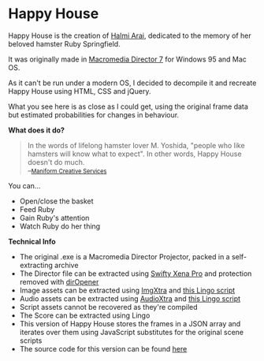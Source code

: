 Happy House
===========
<p>Happy House is the creation of <a href="http://web.archive.org/web/20070611110628/http://www.eggegg.co.jp/~tango/tyhp/halmis_work/halmi.html" target="_blank">Halmi Arai</a>, dedicated to the memory of her beloved hamster Ruby Springfield.</p>
<p>It was originally made in <a href="https://en.wikipedia.org/wiki/Adobe_Director" target="_blank">Macromedia Director 7</a> for Windows 95 and Mac OS.</p>
<p>As it can't be run under a modern OS, I decided to decompile it and recreate Happy House using HTML, CSS and jQuery.</p>
<p>What you see here is as close as I could get, using the original frame data but estimated probabilities for changes in behaviour.</p>
<p><strong>What does it do?</strong></p>
<blockquote>In the words of lifelong hamster lover M. Yoshida, "people who like hamsters will know what to expect". In other words, Happy House doesn't do much.<br />&ndash;<small><a href="http://www.maniform.com/stuff/hamster.htm" target="_blank">Maniform Creative Services</a></small></blockquote>
<p>You can...</p>
<ul>
<li>Open/close the basket</li>
<li>Feed Ruby</li>
<li>Gain Ruby's attention</li>
<li>Watch Ruby do her thing</li>
</ul>
<p><strong>Technical Info</strong></p>
<ul>
<li>The original .exe is a Macromedia Director Projector, packed in a self-extracting archive</li>
<li>The Director file can be extracted using <a href="http://www.buraks.com/swifty/" target="_blank">Swifty Xena Pro</a> and protection removed with <a href="http://oastone.com/blog/?tag=/diropener" target="_blank">dirOpener</a></li>
<li>Image assets can be extracted using <a href="http://valentin.dasdeck.com/xtras/img_xtra/" target="_blank">ImgXtra</a> and <a href="http://forums.adobe.com/message/2766085#2766085" target="_blank">this Lingo script</a></li>
<li>Audio assets can be extracted using <a href="http://xtras.tabuleiro.com/download/audio.htm" target="_blank">AudioXtra</a> and <a href="http://forums.adobe.com/message/867206#867206" target="_blank">this Lingo script</a></li>
<li>Script assets cannot be recovered as they're compiled</li>
<li>The Score can be extracted using Lingo</li>
<li>This version of Happy House stores the frames in a JSON array and iterates over them using JavaScript substitutes for the original scene scripts</li>
<li>The source code for this version can be found <a href="https://github.com/adamharley/happy-house" target="_blank">here</a></li>
</ul>
